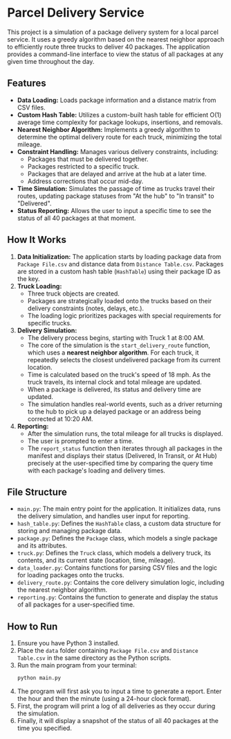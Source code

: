# Parcel Delivery Service

This project is a simulation of a package delivery system for a local parcel service. It uses a greedy algorithm based on the nearest neighbor approach to efficiently route three trucks to deliver 40 packages. 
The application provides a command-line interface to view the status of all packages at any given time throughout the day.

## Features

* **Data Loading:** Loads package information and a distance matrix from CSV files.
* **Custom Hash Table:** Utilizes a custom-built hash table for efficient O(1) average time complexity for package lookups, insertions, and removals.
* **Nearest Neighbor Algorithm:** Implements a greedy algorithm to determine the optimal delivery route for each truck, minimizing the total mileage.
* **Constraint Handling:** Manages various delivery constraints, including:
    * Packages that must be delivered together.
    * Packages restricted to a specific truck.
    * Packages that are delayed and arrive at the hub at a later time.
    * Address corrections that occur mid-day.
* **Time Simulation:** Simulates the passage of time as trucks travel their routes, updating package statuses from "At the hub" to "In transit" to "Delivered".
* **Status Reporting:** Allows the user to input a specific time to see the status of all 40 packages at that moment.

## How It Works

1.  **Data Initialization:** The application starts by loading package data from `Package File.csv` and distance data from `Distance Table.csv`. Packages are stored in a custom hash table (`HashTable`) using their package ID as the key.
2.  **Truck Loading:**
    * Three truck objects are created.
    * Packages are strategically loaded onto the trucks based on their delivery constraints (notes, delays, etc.).
    * The loading logic prioritizes packages with special requirements for specific trucks.
3.  **Delivery Simulation:**
    * The delivery process begins, starting with Truck 1 at 8:00 AM.
    * The core of the simulation is the `start_delivery_route` function, which uses a **nearest neighbor algorithm**. For each truck, it repeatedly selects the closest undelivered package from its current location.
    * Time is calculated based on the truck's speed of 18 mph. As the truck travels, its internal clock and total mileage are updated.
    * When a package is delivered, its status and delivery time are updated.
    * The simulation handles real-world events, such as a driver returning to the hub to pick up a delayed package or an address being corrected at 10:20 AM.
4.  **Reporting:**
    * After the simulation runs, the total mileage for all trucks is displayed.
    * The user is prompted to enter a time.
    * The `report_status` function then iterates through all packages in the manifest and displays their status (Delivered, In Transit, or At Hub) precisely at the user-specified time by comparing the query time with each package's loading and delivery times.

## File Structure

* `main.py`: The main entry point for the application. It initializes data, runs the delivery simulation, and handles user input for reporting.
* `hash_table.py`: Defines the `HashTable` class, a custom data structure for storing and managing package data.
* `package.py`: Defines the `Package` class, which models a single package and its attributes.
* `truck.py`: Defines the `Truck` class, which models a delivery truck, its contents, and its current state (location, time, mileage).
* `data_loader.py`: Contains functions for parsing CSV files and the logic for loading packages onto the trucks.
* `delivery_route.py`: Contains the core delivery simulation logic, including the nearest neighbor algorithm.
* `reporting.py`: Contains the function to generate and display the status of all packages for a user-specified time.

## How to Run

1.  Ensure you have Python 3 installed.
2.  Place the `data` folder containing `Package File.csv` and `Distance Table.csv` in the same directory as the Python scripts.
3.  Run the main program from your terminal:
    ```bash
    python main.py
    ```
4.  The program will first ask you to input a time to generate a report. Enter the hour and then the minute (using a 24-hour clock format).
5.  First, the program will print a log of all deliveries as they occur during the simulation.
6.  Finally, it will display a snapshot of the status of all 40 packages at the time you specified.